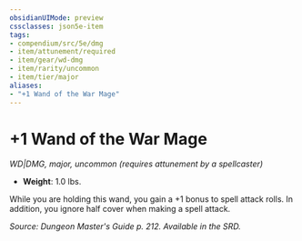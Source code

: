 ```yaml
---
obsidianUIMode: preview
cssclasses: json5e-item
tags:
- compendium/src/5e/dmg
- item/attunement/required
- item/gear/wd-dmg
- item/rarity/uncommon
- item/tier/major
aliases: 
- "+1 Wand of the War Mage"
---
```

# +1 Wand of the War Mage
*WD|DMG, major, uncommon (requires attunement by a spellcaster)*  

- **Weight**: 1.0 lbs.

While you are holding this wand, you gain a +1 bonus to spell attack rolls. In addition, you ignore half cover when making a spell attack.

*Source: Dungeon Master's Guide p. 212. Available in the SRD.*